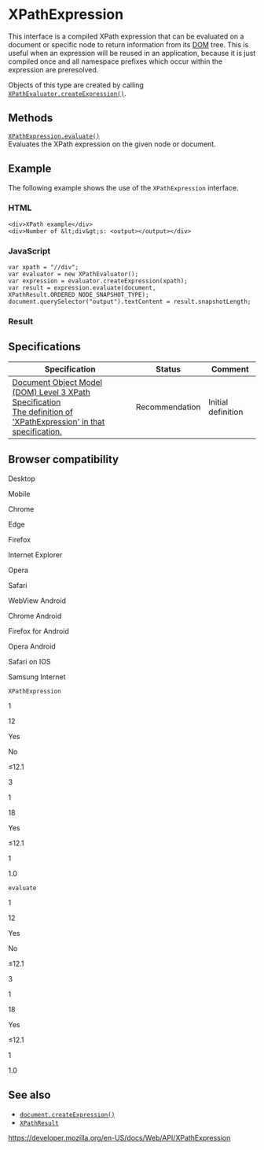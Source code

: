 XPathExpression
===============

This interface is a compiled XPath expression that can be evaluated on a document or specific node to return information from its [DOM](https://developer.mozilla.org/en-US/docs/Glossary/DOM) tree. This is useful when an expression will be reused in an application, because it is just compiled once and all namespace prefixes which occur within the expression are preresolved.

Objects of this type are created by calling [`XPathEvaluator.createExpression()`](xpathevaluator/createexpression).

Methods
-------

[`XPathExpression.evaluate()`](xpathexpression/evaluate)  
Evaluates the XPath expression on the given node or document.

Example
-------

The following example shows the use of the `XPathExpression` interface.

### HTML

    <div>XPath example</div>
    <div>Number of &lt;div&gt;s: <output></output></div>

### JavaScript

    var xpath = "//div";
    var evaluator = new XPathEvaluator();
    var expression = evaluator.createExpression(xpath);
    var result = expression.evaluate(document, XPathResult.ORDERED_NODE_SNAPSHOT_TYPE);
    document.querySelector("output").textContent = result.snapshotLength;

### Result

Specifications
--------------

<table><thead><tr class="header"><th>Specification</th><th>Status</th><th>Comment</th></tr></thead><tbody><tr class="odd"><td><a href="https://www.w3.org/TR/DOM-Level-3-XPath/xpath.html#XPathExpression">Document Object Model (DOM) Level 3 XPath Specification<br />
<span class="small">The definition of 'XPathExpression' in that specification.</span></a></td><td><span class="spec-rec">Recommendation</span></td><td>Initial definition</td></tr></tbody></table>

Browser compatibility
---------------------

Desktop

Mobile

Chrome

Edge

Firefox

Internet Explorer

Opera

Safari

WebView Android

Chrome Android

Firefox for Android

Opera Android

Safari on IOS

Samsung Internet

`XPathExpression`

1

12

Yes

No

≤12.1

3

1

18

Yes

≤12.1

1

1.0

`evaluate`

1

12

Yes

No

≤12.1

3

1

18

Yes

≤12.1

1

1.0

See also
--------

-   [`document.createExpression()`](document/createexpression)
-   [`XPathResult`](xpathresult)

<a href="https://developer.mozilla.org/en-US/docs/Web/API/XPathExpression" class="_attribution-link">https://developer.mozilla.org/en-US/docs/Web/API/XPathExpression</a>

